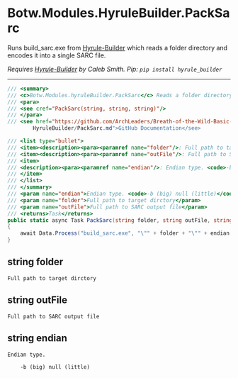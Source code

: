 # Botw.Modules.HyruleBuilder.PackSarc

Runs build_sarc.exe from [Hyrule-Builder](https://github.com/NiceneNerd/Hyrule-Builder) which reads a folder directory and encodes it into a single SARC file.

_Requires [Hyrule-Builder](https://github.com/NiceneNerd/Hyrule-Builder) by Caleb Smith. Pip: `pip install hyrule_builder`_ 

---

```cs
/// <summary>
/// <c>Botw.Modules.hyruleBuilder.PackSarc</c> Reads a folder directory and encodes it into a single SARC file.
/// <para>
/// <see cref="PackSarc(string, string, string)"/>
/// </para>
/// <see href="https://github.com/ArchLeaders/Breath-of-the-Wild-Basic-Mod-Creator/blob/master/Docs/Botw_Tools/Modules/
        HyruleBuilder/PackSarc.md">GitHub Documentation</see>

/// <list type="bullet">
/// <item><description><para><paramref name="folder"/>: Full path to target dirctory</para></description></item>
/// <item><description><para><paramref name="outFile"/>: Full path to SARC output file</para></description></item>
/// <item>
/// <description><para><paramref name="endian"/>: Endian type. <code>-b (big) null (little)</code></para></description>
/// </item>
/// </list>
/// </summary>
/// <param name="endian">Endian type. <code>-b (big) null (little)</code></param>
/// <param name="folder">Full path to target dirctory</param>
/// <param name="outFile">Full path to SARC output file</param>
/// <returns>Task</returns>
public static async Task PackSarc(string folder, string outFile, string endian = null)
{
    await Data.Process("build_sarc.exe", "\"" + folder + "\"" + endian + "\"" + outFile + "\"");
}
```

## string folder

```
Full path to target dirctory
```

## string outFile

```
Full path to SARC output file
```

## string endian

```
Endian type. 

    -b (big) null (little)
```
